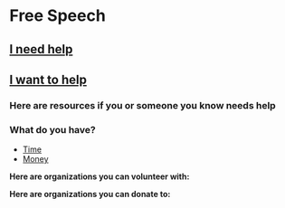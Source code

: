 # Free Speech
## [I need help](#need_help)

## [I want to help](#want_to_help)

### <a name="need_help"></a>Here are resources if you or someone you know needs help

### <a name="want_to_help"></a>What do you have?

* [Time](#give_time)
* [Money](#give_money)

**<a name="give_time"></a> Here are organizations you can volunteer with:**

**<a name="give_money"></a> Here are organizations you can donate to:**
